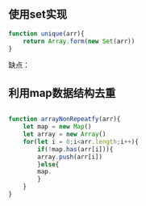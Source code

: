 ## 使用set实现
```js
function unique(arr){
	return Array.form(new Set(arr))
}
```

缺点：

## 利用map数据结构去重

```js

function arrayNonRepeatfy(arr){
	let map = new Map()
	let array = new Array()
	for(let i = 0;i<arr.length;i++){
		if(!map.has(arr[i])){
		array.push(arr[i])
		}else{
		map.
		}
	}
}

```
